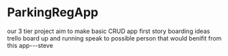 # ParkingRegApp
our 3 tier project
aim to make basic CRUD app first 
story boarding ideas 
trello board up and running 
speak to possible person that would benifit from this app---steve

